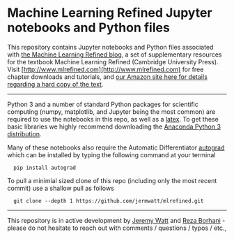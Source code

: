 # Machine Learning Refined Jupyter notebooks and Python files

This repository contains Jupyter notebooks and Python files associated with [the Machine Learning Refined blog](https://jermwatt.github.io/mlrefined/index.html), a set of supplementary resources for the textbook Machine Learning Refined (Cambridge University Press). Visit [http://www.mlrefined.com](http://www.mlrefined.com) for free chapter downloads and tutorials, and [our Amazon site here for details regarding a hard copy of the text](https://www.amazon.com/Machine-Learning-Refined-Foundations-Applications/dp/1107123526/ref=sr_1_1?ie=UTF8&qid=1471025359&sr=8-1&keywords=machine+learning+refined).

----

Python 3 and a number of standard Python packages for scientific computing (numpy, matplotlib, and Jupyter being the most common) are required to use the notebooks in this repo, as well as a [latex](https://www.latex-project.org/).  To get these basic libraries we highly recommend downloading the [Anaconda Python 3 distribution](https://www.anaconda.com/download/#macos).

Many of these notebooks also require the Automatic Differentiator [autograd](https://github.com/HIPS/autograd) which can be installed by typing the following command at your terminal
      
      pip install autograd

To pull a minimial sized clone of this repo (including only the most recent commit) use a shallow pull as follows
      
      git clone --depth 1 https://github.com/jermwatt/mlrefined.git
      
--- 
This repository is in active development by [Jeremy Watt](jeremy@dgsix.com) and [Reza Borhani](reza@dgsix.com) - please do not hesitate to reach out with comments / questions / typos / etc.,

        

